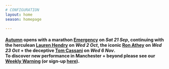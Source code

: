 ```yaml
---
# CONFIGURATION
layout: home
season: homepage

---
```

#### [Autumn](/current/2019-autumnwinter) opens with a marathon [Emergency](/current/2019-emergency) on *Sat 21 Sep*, continuing with the herculean [Lauren Hendry](/current/2019-autumnwinter/hendry) on *Wed 2 Oct*, the iconic [Ron Athey](/current/2019-autumnwinter/athey) on *Wed 23 Oct* + the deceptive [Tom Cassani](/current/2019-autumnwinter/cassani) on *Wed 6 Nov*.<br>To discover new performance in Manchester + beyond please see our <a href="http://wordofwarning.posthaven.com" target="_blank">Weekly Warning</a> (or sign-up <a href="http://eepurl.com/i_Odb" target="_blank">here</a>).
